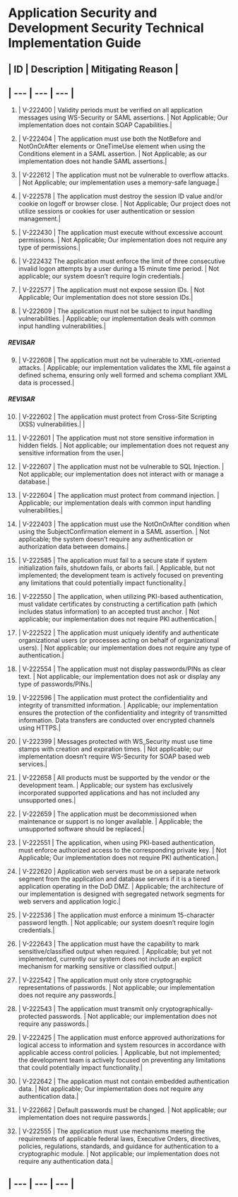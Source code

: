 
# Application Security and Development Security Technical Implementation Guide


## | ID | Description | Mitigating Reason |
## | --- | --- | --- |
1. | V-222400 | Validity periods must be verified on all application messages using WS-Security or SAML assertions. | Not Applicable; Our implementation does not contain SOAP Capabilities.|

2. | V-222404 | The application must use both the NotBefore and NotOnOrAfter elements or OneTimeUse element when using the Conditions element in a SAML assertion. | Not Applicable; as our implementation does not handle SAML assertions.|

3. | V-222612 | The application must not be vulnerable to overflow attacks. | Not Applicable; our implementation uses a memory-safe language.|

4. | V-222578 | The application must destroy the session ID value and/or cookie on logoff or browser close. | Not Applicable; Our project does not utilize sessions or cookies for user authentication or session management.|

5. | V-222430 | The application must execute without excessive account permissions. | Not Applicable; Our implementation does not require any type of permissions.|

6. | V-222432 The application must enforce the limit of three consecutive invalid logon attempts by a user during a 15 minute time period. | Not applicable; our system doesn’t require login credentials.| 

7. | V-222577 | The application must not expose session IDs. | Not Applicable; Our implementation does not store session IDs.|

8. | V-222609 | The application must not be subject to input handling vulnerabilities. | Applicable; our implementation deals with common input handling vulnerabilities.|
##### REVISAR 
9. | V-222608 | The application must not be vulnerable to XML-oriented attacks. | Applicable; our implementation validates the XML file against a defined schema, ensuring only well formed and schema compliant XML data is processed.|
##### REVISAR 
10. | V-222602 | The application must protect from Cross-Site Scripting (XSS) vulnerabilities.| |

11. | V-222601 | The application must not store sensitive information in hidden fields. | Not applicable; our implementation does not request any sensitive information from the user.|

12. | V-222607 | The application must not be vulnerable to SQL Injection. | Not applicable; our implementation does not interact with or manage a database.| 

13. | V-222604 | The application must protect from command injection. | Applicable; our implementation deals with common input handling vulnerabilities.|

14. | V-222403 | The application must use the NotOnOrAfter condition when using the SubjectConfirmation element in a SAML assertion. | Not applicable; the system doesn’t require any authentication or authorization data between domains.|

15. | V-222585 | The application must fail to a secure state if system initialization fails, shutdown fails, or aborts fail. | Applicable, but not implemented; the development team is actively focused on preventing any limitations that could potentially impact functionality.|

16. | V-222550 | The application, when utilizing PKI-based authentication, must validate certificates by constructing a certification path (which includes status information) to an accepted trust anchor. | Not applicable; our implementation does not require PKI authentication.|

17. | V-222522 | The application must uniquely identify and authenticate organizational users (or processes acting on behalf of organizational users). | Not applicable; our implementation does not require any type of authentication.|

18. | V-222554 | The application must not display passwords/PINs as clear text. | Not applicable; our implementation does not ask or display any type of passwords/PINs.| 

19. | V-222596 | The application must protect the confidentiality and integrity of transmitted information. | Applicable; our implementation ensures the protection of the confidentiality and integrity of transmitted information.  Data transfers are conducted over encrypted channels using HTTPS.|

20. | V-222399 | Messages protected with WS_Security must use time stamps with creation and expiration times. | Not applicable; our implementation doesn’t require WS-Security for SOAP based web services.|

21. | V-222658 | All products must be supported by the vendor or the development team. | Applicable; our system has exclusively incorporated supported applications and has not included any unsupported ones.| 

22. | V-222659 | The application must be decommissioned when maintenance or support is no longer available. | Applicable; the unsupported software should be replaced.|

23. | V-222551 | The application, when using PKI-based authentication, must enforce authorized access to the corresponding private key. | Not Applicable; Our implementation does not require PKI authentication.|

24. | V-222620 | Application web servers must be on a separate network segment from the application and database servers if it is a tiered application operating in the DoD DMZ. | Applicable; the architecture of our implementation is designed with segregated network segments for web servers and application logic.|

25. | V-222536 | The application must enforce a minimum 15-character password length. | Not applicable; our system doesn’t require login credentials.|

26. | V-222643 | The application must have the capability to mark sensitive/classified output when required. | Applicable; but yet not implemented, currently our system does not include an explicit mechanism for marking sensitive or classified output.|

27. | V-222542 | The application must only store cryptographic representations of passwords. | Not applicable; our implementation does not require any passwords.|

28. | V-222543 | The application must transmit only cryptographically-protected passwords. | Not applicable; our implementation does not require any passwords.|

29. | V-222425 | The application must enforce approved authorizations for logical access to information and system resources in accordance with applicable access control policies. | Applicable, but not implemented; the development team is actively focused on preventing any limitations that could potentially impact functionality.| 

30. | V-222642 | The application must not contain embedded authentication data. | Not applicable; Our implementation does not require any authentication data.|

31. | V-222662 | Default passwords must be changed. | Not applicable; our implementation does not require  passwords.| 

32. | V-222555 | The application must use mechanisms meeting the requirements of applicable federal laws, Executive Orders, directives, policies, regulations, standards, and guidance for authentication to a cryptographic module. | Not applicable; our implementation does not require any authentication data.|
## | --- | --- | --- |
